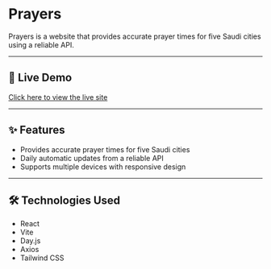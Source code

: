 # Prayers

Prayers is a website that provides accurate prayer times for five Saudi cities using a reliable API.

---

## 🚀 Live Demo

[Click here to view the live site](https://famous-cupcake-12f262.netlify.app/)

---

## ✨ Features

- Provides accurate prayer times for five Saudi cities  
- Daily automatic updates from a reliable API  
- Supports multiple devices with responsive design  

---

## 🛠️ Technologies Used

- React  
- Vite  
- Day.js  
- Axios  
- Tailwind CSS  
